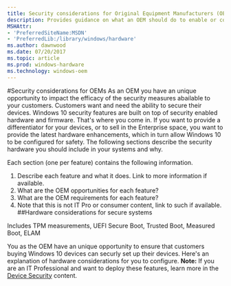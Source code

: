 ```yaml
---
title: Security considerations for Original Equipment Manufacturers (OEMs)
description: Provides guidance on what an OEM should do to enable or configure hardware-based protections
MSHAttr:
- 'PreferredSiteName:MSDN'
- 'PreferredLib:/library/windows/hardware'
ms.author: dawnwood
ms.date: 07/20/2017
ms.topic: article
ms.prod: windows-hardware
ms.technology: windows-oem
---
```

#Security considerations for OEMs
As an OEM you have an unique opportunity to impact the efficacy of the security measures abailable to your customers. Customers want and need the ability to secure their devices. Windows 10 security features are built on top of security enabled hardware and firmware. That's where you come in. If you want to provide a differentiator for your devices, or to sell in the Enterprise space, you want to provide the latest hardware enhancements, which in turn allow Windows 10 to be configured for safety. The following sections describe the security hardware you should include in your systems and why.


Each section (one per feature) contains the following information.
1. Describe each feature and what it does. Link to more information if available. 
2. What are the OEM opportunities for each feature?
3. What are the OEM requirements for each feature?
4. Note that this is not IT Pro or consumer content, link to such if available. 
##Hardware considerations for secure systems


Includes TPM measurements, UEFI Secure Boot, Trusted Boot, Measured Boot, ELAM

You as the OEM have an unique opportunity to ensure that customers buying Windows 10 devices can securly set up their devices. Here's an explanation of hardware considerations for you to configure. 
**Note:** If you are an IT Professional and want to deploy these features, learn more in the [Device Security](https://docs.microsoft.com/en-us/windows/device-security/) content. 


